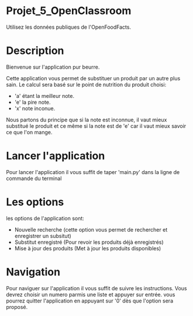 # Projet_5_OpenClassroom
Utilisez les données publiques de l'OpenFoodFacts.

# Description
Bienvenue sur l'application pur beurre.

Cette application vous permet de substituer un produit par un autre plus sain.
Le calcul sera basé sur le point de nutrition du produit choisi:
- 'a' étant la meilleur note.
- 'e' la pire note.
- 'x' note inconue.

Nous partons du principe que si la note est inconnue, il vaut mieux substitué le produit et ce même si la note est de 'e' car il vaut mieux savoir ce que l'on mange.

# Lancer l'application

Pour lancer l'application il vous suffit de taper 'main.py' dans la ligne de commande du terminal

# Les options

les options de l'application sont:

- Nouvelle recherche (cette option vous permet de rechercher et enregistrer un subsitut)
- Substitut enregistré (Pour revoir les produits déjà enregistrés)
- Mise à jour des produits (Met à jour les produits disponibles)

# Navigation

Pour naviguer sur l'application il vous suffit de suivre les instructions.
Vous devrez choisir un numero parmis une liste et appuyer sur entrée.
vous pourrez quitter l'application en appuyant sur '0' dès que l'option sera proposé.

